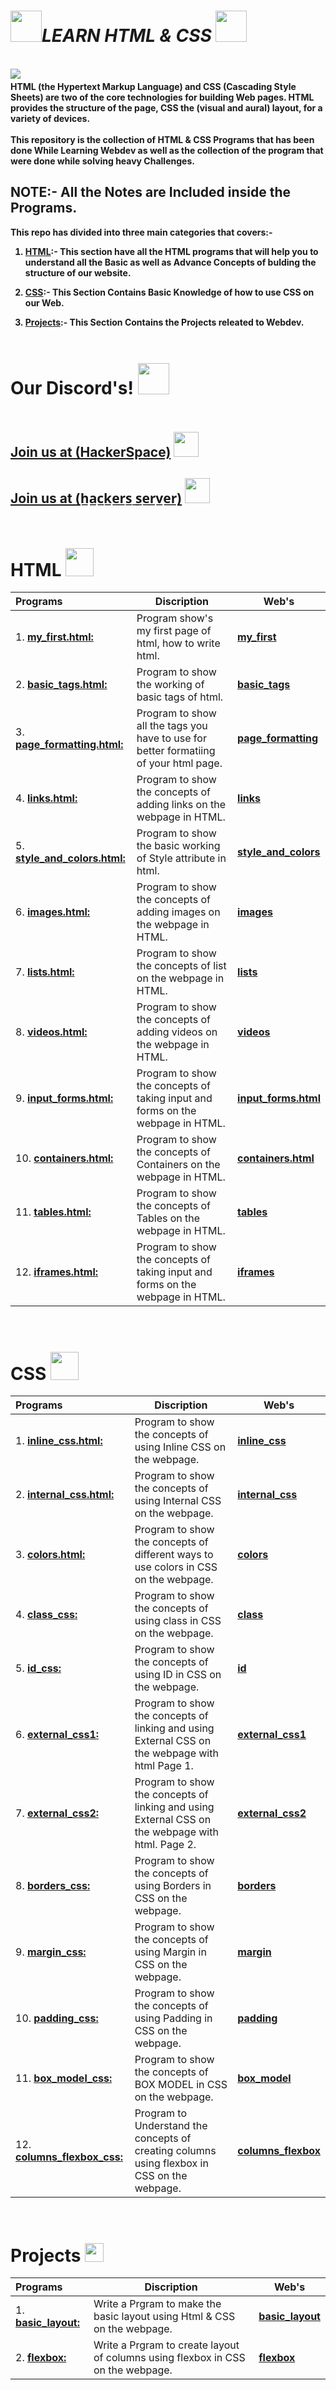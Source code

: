  <h1><b><i><img src="https://i.imgur.com/ARXvPUn.gif" height=50px>LEARN HTML & CSS  </i></b> <img src="https://i.imgur.com/qFKozTj.png" height=50px></h1> 
 <br>
<img src="https://i.imgur.com/eKOQEo4.gif" > 
<img src="https://i.imgur.com/wZ2fx8S.gif" height=4px width=100%>
<br><b>
HTML (the Hypertext Markup Language) and CSS (Cascading Style Sheets) are two of the core technologies for building Web pages. HTML provides the structure of the page, CSS the (visual and aural) layout, for a variety of devices.<br><br>
This repository is the collection of HTML & CSS Programs that has been done While Learning Webdev as well as the collection of the program that were done while solving heavy Challenges. 

<h2><b>NOTE<b>:- All the Notes are Included inside the Programs. </h2>

This repo has divided into three main categories that covers:-

1. <u>HTML</u>:- This section have all the HTML programs that will help you to understand all the Basic as well as Advance Concepts of bulding the structure of our website.<br>

2. <u>CSS</u>:- This Section Contains Basic Knowledge of how to use CSS on our Web.<br>

3. <u>Projects</u>:- This Section Contains the Projects releated to Webdev.<br>

<b>
<img src="https://i.imgur.com/wZ2fx8S.gif" height=4px width=100%>

# Our Discord's! <img src="https://i.imgur.com/YrfDw86.gif" height=50px>

<img src="https://i.imgur.com/wZ2fx8S.gif" height=5px width=50%>

**[<h2>Join us at (HackerSpace)](https://discord.gg/5PNFxQF2nz)** <img src="https://i.imgur.com/9TC5djL.gif" height=40px>

**[<h2>Join us at (h̲a̲c̲k̲e̲r̲s̲ ̲s̲e̲r̲v̲e̲r̲)](https://discord.gg/5uZjRKHmJQ)** <img src="https://i.imgur.com/ZvJVrUo.gif" height=40px>

<img src="https://i.imgur.com/wZ2fx8S.gif" height=5px width=50%>
</b>
<br>

# HTML <img src="https://i.imgur.com/ibWE9ba.png"  height=45px>

| Programs                                           |Discription                             |Web's                                      |
|:---------------------------------------------------|----------------------------------------|-----------------------------------------|
|1. **[my_first.html:](Html/my_first.html)**| Program show's my first page of html, how to write html.|**[my_first](https://codepen.io/kushagra-jaiswal-the-bold/full/oNEQJXX)**|
|2. **[basic_tags.html:](Html/basic_tags.html)**| Program to show the working of basic tags of html.|**[basic_tags](https://codepen.io/kushagra-jaiswal-the-bold/full/ZErmVGm)**|
|3. **[page_formatting.html:](Html/page_formatting.html)**|Program to show all the tags you have to use for better formatiing of your html page.|**[page_formatting](https://codepen.io/kushagra-jaiswal-the-bold/full/YzeRdyq)**|
|4. **[links.html:](Html/links.html)**| Program to show the concepts of adding links on the webpage in HTML.|**[links](https://codepen.io/kushagra-jaiswal-the-bold/pen/wvyQRMr)**|
|5. **[style_and_colors.html:](Html/style_and_colors.html)**| Program to show the basic working of Style attribute in html.|**[style_and_colors](https://codepen.io/kushagra-jaiswal-the-bold/full/qBxQLZE)**|
|6. **[images.html:](Html/images.html)**|Program to show the concepts of adding images on the webpage in HTML.|**[images](https://codepen.io/kushagra-jaiswal-the-bold/full/NWyEeNy)**|
|7. **[lists.html:](Html/lists.html)**|Program to show the concepts of list on the webpage in HTML.|**[lists](https://codepen.io/kushagra-jaiswal-the-bold/full/ExQOGKB)**
|8. **[videos.html:](Html/videos.html)**| Program to show the concepts of adding videos on the webpage in HTML.|**[videos](https://codepen.io/kushagra-jaiswal-the-bold/full/GRQwPqW)**
|9. **[input_forms.html:](Html/inputs_forms.html)**|Program to show the concepts of taking input and forms on the webpage in HTML.|**[input_forms.html](https://codepen.io/kushagra-jaiswal-the-bold/full/rNJQoLR)**
|10. **[containers.html:](Html/containers.html)**|Program to show the concepts of Containers on the webpage in HTML.|**[containers.html](https://codepen.io/kushagra-jaiswal-the-bold/full/yLvwrKp)**
|11. **[tables.html:](Html/tables.html)**|Program to show the concepts of Tables on the webpage in HTML.|**[tables](https://codepen.io/kushagra-jaiswal-the-bold/full/MWQzZjz)**
|12. **[iframes.html:](Html/iframes.html)**| Program to show the concepts of taking input and forms on the webpage in HTML.|**[iframes](https://codepen.io/kushagra-jaiswal-the-bold/full/vYdQvyy)**

<br>

# CSS <img src="https://i.imgur.com/3Sp0XAN.png"  height=45px>

| Programs                                           |Discription                             |Web's                                      |
|:---------------------------------------------------|----------------------------------------|-----------------------------------------|
|1. **[inline_css.html:](CSS/inline_css/inline_css.html)**|Program to show the concepts of using Inline CSS on the webpage.|**[inline_css](https://codepen.io/kushagra-jaiswal-the-bold/full/wvyQRQx)**|
|2. **[internal_css.html:](CSS/internal_css/internal_css.html)**|Program to show the concepts of using Internal CSS on the webpage.|**[internal_css](https://codepen.io/kushagra-jaiswal-the-bold/full/BaYGvvV)**|
|3. **[colors.html:](CSS/colors/colors.html)**|Program to show the concepts of different ways to use colors in CSS on the webpage.|**[colors](https://codepen.io/kushagra-jaiswal-the-bold/full/poaQqqB)**|
|4. **[class_css:](CSS/class)**|Program to show the concepts of using class in CSS on the webpage.|**[class](https://codepen.io/kushagra-jaiswal-the-bold/full/oNEQJmZ)**|
|5. **[id_css:](CSS/id)**|Program to show the concepts of using ID in CSS on the webpage.|**[id](https://codepen.io/kushagra-jaiswal-the-bold/full/WNMYLPL)**|
|6. **[external_css1:](CSS/external_css1)**|Program to show the concepts of linking and using External CSS on the webpage with html Page 1.|**[external_css1](https://codepen.io/kushagra-jaiswal-the-bold/full/rNJQoRa)**|
|7. **[external_css2:](CSS/external_css2)**|Program to show the concepts of linking and using External CSS on the webpage with html. Page 2.|**[external_css2](https://codepen.io/kushagra-jaiswal-the-bold/full/poaQqYm)**
|8. **[borders_css:](CSS/borders)**|Program to show the concepts of using Borders in CSS on the webpage.|**[borders](https://codepen.io/kushagra-jaiswal-the-bold/full/BaYGvEP)**
|9. **[margin_css:](CSS/margin)**|Program to show the concepts of using Margin in CSS on the webpage.|**[margin](https://codepen.io/kushagra-jaiswal-the-bold/full/MWQzZdg)**
|10. **[padding_css:](CSS/padding)**|Program to show the concepts of using Padding in CSS on the webpage.|**[padding](https://codepen.io/kushagra-jaiswal-the-bold/full/vYdQvwW)**
|11. **[box_model_css:](CSS/box_model)**|Program to show the concepts of BOX MODEL in CSS on the webpage.|**[box_model](https://codepen.io/kushagra-jaiswal-the-bold/full/QWQJzRo)**
|12. **[columns_flexbox_css:](CSS/columns_flexbox)**|Program to Understand the concepts of creating columns using flexbox in CSS on the webpage.|**[columns_flexbox](https://codepen.io/kushagra-jaiswal-the-bold/full/rNJQoEV)**

<br>

# Projects <img src="https://i.imgur.com/Dktueit.gif" height=30px>

| Programs                                           |Discription                             |Web's                                      |
|:---------------------------------------------------|----------------------------------------|-----------------------------------------|
|1. **[basic_layout:](Projects/basic-layout)**|Write a Prgram to make the basic layout using Html & CSS on the webpage.|**[basic_layout](https://codepen.io/kushagra-jaiswal-the-bold/full/mdXQaZX)**|
|2. **[flexbox:](CSS/internal_css/internal_css.html)**|Write a Prgram to  create layout of columns using flexbox in CSS on the webpage.|**[flexbox](https://codepen.io/kushagra-jaiswal-the-bold/full/QWQJzXo)**|

<br>